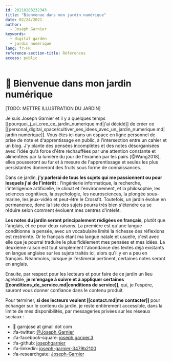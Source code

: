 ```yaml
---
id: 20210203232343
title: "Bienvenue dans mon jardin numérique"
date: 02/24/2021
author:
  - Joseph Garnier
keywords:
  - digital garden
  - jardin numérique
lang: fr-FR
reference-section-title: Références
access: public
---
```


# 🌱 Bienvenue dans mon jardin numérique

[TODO: METTRE ILLUSTRATION DU JARDIN]

Je suis Joseph Garnier et il y a quelques temps [[pourquoi_j_ai_cree_ce_jardin_numerique.md|j'ai décidé]] de créer ce [[personal_digital_space/cultiver_ses_idees_avec_un_jardin_numerique.md| jardin numérique]]. Vous êtes ici dans un espace en ligne personnel de prise de note et d'apprentissage en public, à l'intersection entre un cahier et un blog. J'y plante des pensées incomplètes et des notes désorganisées avec l'idée qu'à force d'être réchauffées par une attention constante et alimentées par la lumière du jour de l'examen par les pairs [@Wang2018], elles pousseront au fur et à mesure de l'apprentissage et seules les plus persistantes donneront des fruits sous forme de connaissances.

Dans ce jardin, **j'y parlerai de tous les sujets qui me passionnent ou pour lesquels j'ai de l'intérêt** : l'ingénierie informatique, la recherche, l'intelligence artificielle, le climat et l'environnement, et la philosophie, les sciences cognitives, la psychologie, les neurosciences, la plongée sous-marine, les jeux-vidéo et peut-être le Crossfit. Toutefois, un jardin évolue en permanence, donc la liste des sujets pourra très bien s'étendre ou se réduire selon comment évoluent mes centres d'intérêt.

**Les notes du jardin seront principalement rédigées en français**, plutôt que l'anglais, et ce pour deux raisons. La première est qu'une langue conditionne la pensée, avec un vocabulaire limité la richesse des réflexions est restreinte. Or le français étant ma langue natale et usuelle, c'est avec elle que je pourrai traduire le plus fidèlement mes pensées et mes idées. La deuxième raison est tout simplement l'abondance des textes déjà existants en langue anglaise sur les sujets traités ici, alors qu'il y en a peu en français. Néanmoins, lorsque je l'estimerai pertinent, certaines notes seront en anglais.

Ensuite, par respect pour les lecteurs et pour faire de ce jardin un lieu agréable, **je m'engage à suivre et à appliquer certaines [[conditions_de_service.md|conditions de service]]**, qui, je l'espère, sauront vous donner confiance dans le contenu produit.

Pour terminer, **si des lecteurs veulent [[contact.md|me contacter]]** pour échanger sur le contenu du jardin, je reste entièrement accessible, dans la limite de mes disponibilités, par messageries privées sur les réseaux sociaux :

- 📧 garnjose at gmail dot com
- :fa-twitter: [@Joseph_Garnier](https://twitter.com/Joseph_Garnier)
- :fa-facebook-square: [joseph.garnier.3](https://www.facebook.com/joseph.garnier.3/)
- :fa-github: [josephgarnier](https://github.com/josephgarnier)
- :fa-linkedin: [joseph-garnier-3479b2100](https://www.linkedin.com/in/joseph-garnier-3479b2100)
- :fa-researchgate: [Joseph-Garnier](https://www.researchgate.net/profile/Joseph-Garnier)
